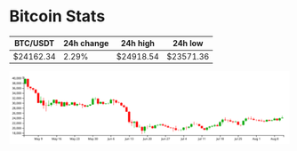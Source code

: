 # Bitcoin Stats

BTC/USDT|24h change|24h high|24h low|
|---|---|---|---|
|$24162.34|2.29%|$24918.54|$23571.36|

<img src="./chart.svg">
